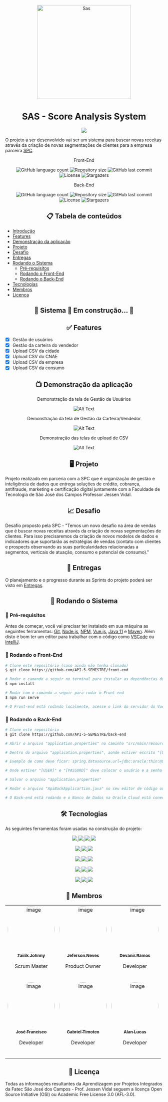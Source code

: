 <p align="center"> <img src="logo/logo.jpeg" alt="Sas" class="center" width=300/> </p>

<h1 align="center">SAS - Score Analysis System</h1>

<p align="center">
<a href="https://score-analysis-system-front.herokuapp.com/">
  <img src="https://img.shields.io/static/v1?label=Front-End&message=Clique para acessar&color=430098&style=for-the-badge&logo=heroku"/>
</a>
</p>

O projeto a ser desenvolvido vai ser um sistema para buscar novas receitas através da criação de novas
segmentações de clientes para a empresa parceira [SPC](https://www.spcbrasil.org.br/).

<p align="center">Front-End</p>
<p align="center">
  <img alt="GitHub language count" src="https://img.shields.io/github/languages/count/API-5-SEMESTRE/front-end?color=%2304D361">

  <img alt="Repository size" src="https://img.shields.io/github/repo-size/API-5-SEMESTRE/front-end">

  <img alt="GitHub last commit" src="https://img.shields.io/github/last-commit/API-5-SEMESTRE/front-end">
    
  <img alt="License" src="https://img.shields.io/badge/license-MIT-brightgreen">

   <img alt="Stargazers" src="https://img.shields.io/github/stars/API-5-SEMESTRE/front-end?style=social">
</p>
<p align="center">Back-End</p>
<p align="center">
  <img alt="GitHub language count" src="https://img.shields.io/github/languages/count/API-5-SEMESTRE/back-end?color=%2304D361">

  <img alt="Repository size" src="https://img.shields.io/github/repo-size/API-5-SEMESTRE/back-end">

  <img alt="GitHub last commit" src="https://img.shields.io/github/last-commit/API-5-SEMESTRE/back-end">
    
  <img alt="License" src="https://img.shields.io/badge/license-MIT-brightgreen">
 
  <img alt="Stargazers" src="https://img.shields.io/github/stars/API-5-SEMESTRE/back-end?style=social">
</p>

<h2 align="center">📋 Tabela de conteúdos</h2>

<!--ts-->
   * [Introdução](#sas---score-analysis-system)
   * [Features](#-features)
   * [Demonstração da aplicação](#-demonstração-da-aplicação)
   * [Projeto](#-projeto)
   * [Desafio](#-desafio)
   * [Entregas](#-entregas)
   * [Rodando o Sistema](#-rodando-o-sistema)
      * [Pré-requisitos](#-pré-requisitos)
      * [Rodando o Front-End](#-rodando-o-front-end)
      * [Rodando o Back-End](#-rodando-o-back-end)
   * [Tecnologias](#-tecnologias)
   * [Membros](#-membros)
   * [Licença](#-licença)
<!--te-->

<h2 align="center">🚧  Sistema 🚀 Em construção...  🚧</h2>

<h2 align="center">✅ Features</h2>

- [x] Gestão de usuários
- [x] Gestão da carteira do vendedor
- [x] Upload CSV da cidade
- [x] Upload CSV do CNAE
- [x] Upload CSV da empresa
- [x] Upload CSV da consumo

<h2 align="center">📺 Demonstração da aplicação</h2>

<p align="center">Demonstração da tela de Gestão de Usuários</p>

<div align="center">

![Alt Text](./videos/tela_usuarios.gif)

</div>

<p align="center">Demonstração da tela de Gestão da Carteira/Vendedor</p>

<div align="center">

![Alt Text](./videos/tela_carteira_vendedor.gif)

</div>

<p align="center">Demonstração das telas de upload de CSV</p>

<div align="center">

![Alt Text](./videos/telas_upload_csv.gif)

</div>

<h2 align="center">🖥 Projeto</h2>

Projeto realizado em parceria com a SPC que é organização de gestão e inteligência de dados que entrega soluções de crédito, cobrança, antifraude, marketing e certificação digital juntamente com a Faculdade de Tecnologia de São José dos Campos Professor Jessen Vidal.

<h2 align="center">📈 Desafio</h2>

Desafio proposto pela SPC - "Temos um novo desafio na área de vendas que é buscar novas receitas através da criação de novas segmentações de clientes. Para isso precisaremos da criação de novos modelos de dados e indicadores que suportarão as estratégias de vendas (contato com clientes e prospects observando as suas particularidades relacionadas a segmentos, verticais de atuação, consumo e potencial de consumo)."

<h2 align="center">💎 Entregas</h2>

O planejamento e o progresso durante as Sprints do projeto poderá ser visto em [Entregas](https://github.com/API-5-SEMESTRE/documentacao/wiki/Entregas).

<h2 align="center">🚀 Rodando o Sistema</h2>

<h3>📑 Pré-requisitos</h3>

Antes de começar, você vai precisar ter instalado em sua máquina as seguintes ferramentas:
[Git](https://git-scm.com), [Node.js](https://nodejs.org/en/), [NPM](https://www.npmjs.com/), [Vue.js](https://vuejs.org/), [Java 11](https://www.java.com/pt-BR/) e [Maven](https://maven.apache.org/).
Além disto é bom ter um editor para trabalhar com o código como [VSCode](https://code.visualstudio.com/) ou [IntelliJ](https://www.jetbrains.com/pt-br/idea/).

<h3>🎲 Rodando o Front-End</h3>

```bash
# Clone este repositório (caso ainda não tenha clonado)
$ git clone https://github.com/API-5-SEMESTRE/front-end

# Rodar o camando a seguir no terminal para instalar as dependências do NPM
$ npm install

# Rodar com o comando a seguir para rodar o Front-end
$ npm run serve

# O Front-end está rodando localmente, acesse o link do servidor do Vue.js
```

<h3>🎲 Rodando o Back-End</h3>

```bash
# Clone este repositório
$ git clone https://github.com/API-5-SEMESTRE/back-end

# Abrir o arquivo "application.properties" no caminho "src/main/resources/"

# Dentro do arquivo "application.properties", aonde estiver escrito "[URL]" apagar e colocar "jdbc:oracle:thin:@DB202203301935_medium?TNS_ADMIN=./key"

# Exemplo de como deve ficar: spring.datasource.url=jdbc:oracle:thin:@DB202203301935_medium?TNS_ADMIN=./key

# Onde estiver "[USER]" e "[PASSORD]" deve colocar o usuário e a senha

# Salvar o arquivo "application.properties"

# Rodar o arquivo "ApiBackApplicartion.java" no seu editor de código ou IDE

# O Back-end está rodando e o Banco de Dados na Oracle Cloud está conectado
```

<h2 align="center">🛠 Tecnologias</h2>

As seguintes ferramentas foram usadas na construção do projeto:

<p align="center">
<a href="https://vuejs.org/">
  <img src="https://img.shields.io/static/v1?label=Vue.js&message=Front-End&color=4FC08D&style=for-the-badge&logo=Vue.js"/>
</a>
<a href="https://www.javascript.com/">
  <img src="https://img.shields.io/static/v1?label=JavaScript&message=Front-End&color=F7DF1E&style=for-the-badge&logo=JavaScript"/>
</a>
<a href="https://nodejs.org/en/">
<img src="https://img.shields.io/static/v1?label=Node.js&message=Front-End&color=339933&style=for-the-badge&logo=Node.js"/>
</a>
<a href="https://www.npmjs.com/">
<img src="https://img.shields.io/static/v1?label=NPM&message=Front-End&color=CB3837&style=for-the-badge&logo=npm"/>
</a>
</p>
<p align="center">
<a href="https://www.java.com/pt-BR/">
<img src="https://img.shields.io/static/v1?label=Java 11&message=Back-End&color=007396&style=for-the-badge&logo=Java"/>
</a>
<a href="https://maven.apache.org/">
<img src="https://img.shields.io/static/v1?label=Maven&message=Back-End&color=C71A36&style=for-the-badge&logo=Apache Maven"/>
</a>
<a href="https://spring.io/projects/spring-boot">
<img src="https://img.shields.io/static/v1?label=Spring Boot&message=Back-End&color=6DB33F&style=for-the-badge&logo=Spring"/>
</a>
</p>
<p align="center">
  <a href="https://www.python.org/">
  <img src="https://img.shields.io/static/v1?label=Python&message=Analise de Dados&color=3776AB&style=for-the-badge&logo=Python"/>
</a>
<a href="https://flask.palletsprojects.com/en/2.1.x/">
  <img src="https://img.shields.io/static/v1?label=Flask&message=Analise de Dados&color=000000&style=for-the-badge&logo=Flask"/>
</a>
<a href="https://pandas.pydata.org/">
  <img src="https://img.shields.io/static/v1?label=Pandas&message=Analise de Dados&color=150458&style=for-the-badge&logo=pandas"/>
</a>
</p>
<p align="center">
  <a href="https://git-scm.com/">
  <img src="https://img.shields.io/static/v1?label=Git&message=DevOps&color=F05032&style=for-the-badge&logo=Git"/>
</a>
  <a href="https://github.com/">
  <img src="https://img.shields.io/static/v1?label=GitHub&message=DevOps&color=181717&style=for-the-badge&logo=GitHub"/>
</a>
  <a href="https://www.postman.com/">
  <img src="https://img.shields.io/static/v1?label=Postman&message=DevOps&color=FF6C37&style=for-the-badge&logo=Postman"/>
</a>
</p>
<p align="center">
  <a href="https://www.oracle.com/br/cloud/">
<img src="https://img.shields.io/static/v1?label=Oracle Cloud&message=Banco de Dados&color=F80000&style=for-the-badge&logo=Oracle"/>
</a>
  <a href="https://www.atlassian.com/br/software/jira">
  <img src="https://img.shields.io/static/v1?label=Jira&message=Processo&color=0052CC&style=for-the-badge&logo=Jira Software"/>
</a>
<a href="https://www.heroku.com/">
  <img src="https://img.shields.io/static/v1?label=Heroku&message=Hospedagem&color=430098&style=for-the-badge&logo=Heroku"/>
</a>
</p>

<h2 align="center">👥 Membros</h2>

<table align="center">
    <tr>
        <td align="center">
            <a href="https://linkedin.com/in/tairik-nishimura/">
                <img style="border-radius: 50%;" src="./fotos/tairik.png" width="150px;" height="150px;" alt="image" />
                <br />
                <sub>
                    <b>Tairik Johnny</b>
                </sub>
            </a>
            <br />
            <p>Scrum Master</p>
            <br />
        </td>
        <td align="center">
            <a href="https://www.linkedin.com/in/jeferson-tadeu-das-neves-a98343190/">
                <img style="border-radius: 50%;" src="./fotos/jeferson.jpeg" width="150px;" height="150px;" alt="image" />
                <br />
                <sub>
                    <b>Jeferson Neves</b>
                </sub>
            </a>
            <br />
            <p>Product Owner</p>
            <br />
        </td>
        <td align="center">
            <a href="https://linkedin.com/in/devanir-ramos-junior/">
                <img style="border-radius: 50%;" src="./fotos/devanir.png" width="150px;" height="150px;" alt="image" />
                <br />
                <sub>
                    <b>Devanir Ramos</b>
                </sub>
            </a>
            <br />
            <p>Developer</p>
            <br />
        </td>
    </tr>
    <tr>
        <td align="center">
            <a href="https://www.linkedin.com/in/jos%C3%A9-francisco-forneiro-junior/">
                <img style="border-radius: 50%;" src="./fotos/jose.png" width="150px;" height="150px;" alt="image" />
                <br />
                <sub>
                    <b>José Francisco</b>
                </sub>
            </a>
            <br />
            <p>Developer</p>
            <br />
        </td>
        <td align="center">
            <a href="https://www.linkedin.com/in/gabriel-timoteo-santos/">
                <img style="border-radius: 50%;" src="./fotos/gabriel.png" width="150px;" height="150px;" alt="image" />
                <br />
                <sub>
                    <b>Gabriel Timoteo</b>
                </sub>
            </a>
            <br />
            <p>Developer</p>
            <br />
        </td>
        <td align="center">
            <a href="https://www.linkedin.com/in/alan-bezerra/">
                <img style="border-radius: 50%;" src="./fotos/alan.png" width="150px;" height="150px;" alt="image" />
                <br />
                <sub>
                    <b>Alan Lucas</b>
                </sub>
            </a>
            <br />
            <p>Developer</p>
            <br />
        </td>
    </tr>
</table>

<h2 align="center">📝 Licença</h2>

Todas as informações resultantes da Aprendizagem por Projetos Integrados da Fatec São José dos Campos - Prof. Jessen Vidal seguem a licença Open Source Initiative (OSI) ou Academic Free License 3.0 (AFL-3.0).
